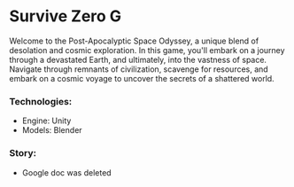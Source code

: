 # Survive Zero G

Welcome to the Post-Apocalyptic Space Odyssey, a unique blend of desolation and cosmic exploration. In this game, you'll embark on a journey through a devastated Earth, and ultimately, into the vastness of space. Navigate through remnants of civilization, scavenge for resources, and embark on a cosmic voyage to uncover the secrets of a shattered world.

### Technologies:

- Engine: Unity
- Models: Blender

### Story:
- Google doc was deleted
